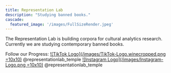 ```yaml
---
title: Representation Lab
description: "Studying banned books."
cascade:
  featured_image: '/images/FullSizeRender.jpeg'
---
```

The Representation Lab is building corpora for cultural analytics research. Currently we are studying contemporary banned books.

Follow our Progress:
[![TikTok Logo](/images/TikTok-Logo.winecropped.png =10x10)](https://www.tiktok.com/@representationlab_temple?is_from_webapp=1&sender_device=pc) @representationlab_temple
[![Instagram Logo](/images/Instagram-Logo.png =10x10)](https://www.instagram.com/representationlab_temple/?igshid=MzRlODBiNWFlZA%3D%3D) @representationlab_temple
